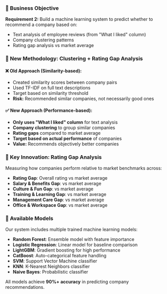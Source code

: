 ### 🎯 Business Objective
**Requirement 2:** Build a machine learning system to predict whether to recommend a company based on:
- Text analysis of employee reviews (from "What I liked" column)
- Company clustering patterns  
- Rating gap analysis vs market average

### 🔬 New Methodology: Clustering + Rating Gap Analysis

#### ❌ **Old Approach (Similarity-based):**
- Created similarity scores between company pairs
- Used TF-IDF on full text descriptions  
- Target based on similarity threshold
- **Risk:** Recommended similar companies, not necessarily good ones

#### ✅ **New Approach (Performance-based):**
- **Only uses "What I liked" column** for text analysis
- **Company clustering** to group similar companies
- **Rating gaps** compared to market average
- **Target based on actual performance** of companies
- **Value:** Recommends objectively better companies

### 🔧 Key Innovation: Rating Gap Analysis
Measuring how companies perform relative to market benchmarks across:
- **Rating Gap**: Overall rating vs market average
- **Salary & Benefits Gap**: vs market average
- **Culture & Fun Gap**: vs market average  
- **Training & Learning Gap**: vs market average
- **Management Care Gap**: vs market average
- **Office & Workspace Gap**: vs market average

### 🤖 Available Models
Our system includes multiple trained machine learning models:
- **Random Forest**: Ensemble model with feature importance
- **Logistic Regression**: Linear model for baseline comparison
- **LightGBM**: Gradient boosting for high performance
- **CatBoost**: Auto-categorical feature handling
- **SVM**: Support Vector Machine classifier
- **KNN**: K-Nearest Neighbors classifier
- **Naive Bayes**: Probabilistic classifier

All models achieve **90%+ accuracy** in predicting company recommendations.
